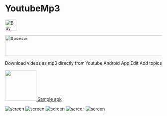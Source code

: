 # YoutubeMp3

<a href='https://ko-fi.com/A160LCC' target='_blank'><img height='36' style='border:0px;height:36px;' src='https://az743702.vo.msecnd.net/cdn/kofi1.png?v=0' border='0' alt='Buy Me a Coffee at ko-fi.com' /></a>

<a target='_blank' rel='nofollow' href='https://app.codesponsor.io/link/iqkQGAc2EFNdScAzpwZr1Sdy/florent37/Android-YoutubeMp3'>
  <img alt='Sponsor' width='888' height='68' src='https://app.codesponsor.io/embed/iqkQGAc2EFNdScAzpwZr1Sdy/florent37/Android-YoutubeMp3.svg' />
</a>

Download videos as mp3 directly from Youtube Android App Edit
Add topics

<a href="https://github.com/florent37/Android-YoutubeMp3/raw/master/sample-apk.apk">
    <img src="https://github.com/florent37/Android-YoutubeMp3/raw/master/media/apk_icon.png"
        height="100px" width="100px"/>
    Sample apk
</a>

[![screen](https://raw.githubusercontent.com/florent37/YoutubeMp3/master/media/youtube.png)]()
[![screen](https://raw.githubusercontent.com/florent37/YoutubeMp3/master/media/share.png)]()
[![screen](https://raw.githubusercontent.com/florent37/YoutubeMp3/master/media/menu.png)]()
[![screen](https://raw.githubusercontent.com/florent37/YoutubeMp3/master/media/downloading.png)]()
[![screen](https://raw.githubusercontent.com/florent37/YoutubeMp3/master/media/mediaplayer.png)]()
